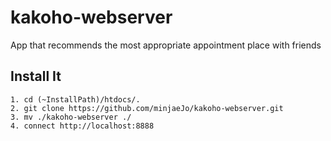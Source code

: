 # kakoho-webserver
App that recommends the most appropriate appointment place with friends

## Install It

```
1. cd (~InstallPath)/htdocs/.
2. git clone https://github.com/minjaeJo/kakoho-webserver.git
3. mv ./kakoho-webserver ./
4. connect http://localhost:8888
```

